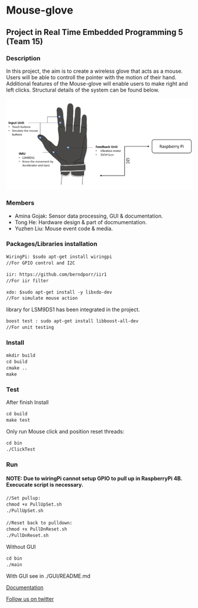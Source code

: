 # Mouse-glove

## Project in Real Time Embedded Programming 5 (Team 15)

### Description
In this project, the aim is to create a wireless glove that acts as a mouse. Users will be able to controll the pointer with the motion of their hand. Additional features of the Mouse-glove will enable users to make right and left clicks. Structural details of the system can be found below.

![image](https://github.com/gojakamina/Mouse-glove/raw/master/Schematic.png)

### Members
* Amina Gojak: Sensor data processing, GUI & documentation.
* Tong He: Hardware design & part of docmumentation.
* Yuzhen Liu: Mouse event code & media.


### Packages/Libraries installation

```diff
WiringPi: $sudo apt-get install wiringpi 
//For GPIO control and I2C  
```
```diff
iir: https://github.com/berndporr/iir1 
//For iir filter 
```
```diff
xdo: $sudo apt-get install -y libxdo-dev 
//For simulate mouse action
```
library for LSM9DS1 has been integrated in the project.

```diff
boost test : sudo apt-get install libboost-all-dev 
//For unit testing
```

### Install
```diff
mkdir build
cd build
cmake ..  
make
```

### Test
After finish Install
```diff
cd build  
make test
```
Only run Mouse click and position reset threads:
```diff
cd bin
./ClickTest
```
### Run
#### NOTE: Due to wiringPi cannot setup GPIO to pull up in RaspberryPi 4B. Execucate script is necessary.
```diff
//Set pullup:
chmod +x PullUpSet.sh
./PullUpSet.sh

//Reset back to pulldown:
chmod +x PullDnReset.sh
./PullDnReset.sh
```
Without GUI
```diff
cd bin  
./main
```
With GUI see in ./GUI/README.md

[Documentation](https://gojakamina.github.io/Mouse-glove/)

[Follow us on twitter](https://twitter.com/glove_mouse)
